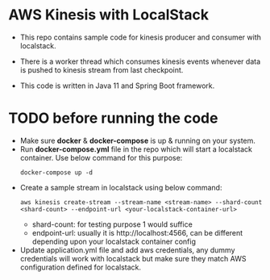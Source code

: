 # AWS Kinesis with LocalStack

* This repo contains sample code for kinesis producer and consumer with localstack.

* There is a worker thread which consumes kinesis events whenever data is pushed to kinesis stream from last checkpoint.

* This code is written in Java 11 and Spring Boot framework.

# TODO before running the code
* Make sure <b>docker</b> & <b>docker-compose</b> is up & running on your system.
* Run <b>docker-compose.yml</b> file in the repo which will start a localstack container. Use below command for this purpose:
  ```
  docker-compose up -d
  ```
* Create a sample stream in localstack using below command:
  ```
  aws kinesis create-stream --stream-name <stream-name> --shard-count <shard-count> --endpoint-url <your-localstack-container-url>
  ```
  * shard-count: for testing purpose 1 would suffice
  * endpoint-url: usually it is http://localhost:4566, can be different depending upon your localstack container config
* Update application.yml file and add aws credentials, any dummy credentials will work with localstack but make sure they match AWS configuration defined for localstack.